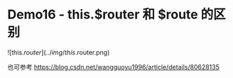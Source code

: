 # Demo16 - this.$router 和 $route 的区别
![this.$router](../img/this.$router.png)

也可参考 https://blog.csdn.net/wangguoyu1996/article/details/80628135